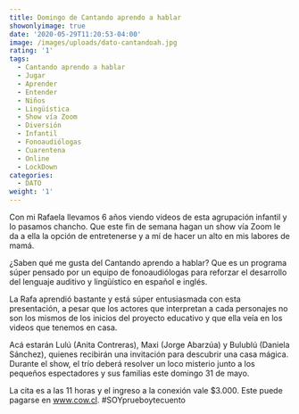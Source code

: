 ```yaml
---
title: Domingo de Cantando aprendo a hablar
showonlyimage: true
date: '2020-05-29T11:20:53-04:00'
image: /images/uploads/dato-cantandoah.jpg
rating: '1'
tags:
  - Cantando aprendo a hablar
  - Jugar
  - Aprender
  - Entender
  - Niños
  - Lingüística
  - Show vía Zoom
  - Diversión
  - Infantil
  - Fonoaudiólogas
  - Cuarentena
  - Online
  - LockDown
categories:
  - DATO
weight: '1'
---
```

Con mi Rafaela llevamos 6 años viendo videos de esta agrupación infantil y lo pasamos chancho. Que este fin de semana hagan un show vía Zoom le da a ella la opción de entretenerse y a mí de hacer un alto en mis labores de mamá.

<!--more-->

¿Saben qué me gusta del Cantando aprendo a hablar? Que es un programa súper pensado por un equipo de fonoaudiólogas para reforzar el desarrollo del lenguaje auditivo y lingüístico en español e inglés.

La Rafa aprendió bastante y está súper entusiasmada con esta presentación, a pesar que los actores que interpretan a cada personajes no son los mismos de los inicios del proyecto educativo y que ella veía en los videos que tenemos en casa. 

Acá estarán Lulú (Anita Contreras), Maxi (Jorge Abarzúa) y Bulublú (Daniela Sánchez), quienes recibirán una invitación para descubrir una casa mágica. Durante el show, el trío deberá resolver un loco misterio junto a los pequeños espectadores y sus familias este domingo 31 de mayo. 

La cita es a las 11 horas y el ingreso a la conexión vale $3.000. Este puede pagarse en www.cow.cl. #SOYprueboytecuento
